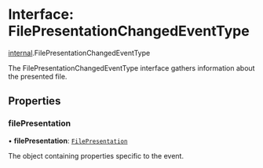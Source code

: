 # Interface: FilePresentationChangedEventType

[internal](../modules/internal.md).FilePresentationChangedEventType

The FilePresentationChangedEventType interface gathers information about the presented file.

## Properties

### filePresentation

• **filePresentation**: [`FilePresentation`](internal.FilePresentation.md)

The object containing properties specific to the event.
